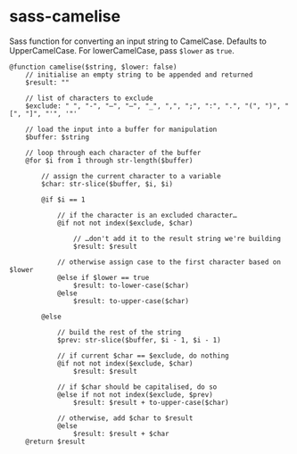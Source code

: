 sass-camelise
=============

Sass function for converting an input string to CamelCase. Defaults to UpperCamelCase. For lowerCamelCase, pass `$lower` as `true`.

	@function camelise($string, $lower: false)
		// initialise an empty string to be appended and returned
		$result: ""
	
		// list of characters to exclude
		$exclude: " ", "-", "–", "—", "_", ",", ";", ":", ".", "(", ")", "[", "]", "'", '"'
	
		// load the input into a buffer for manipulation
		$buffer: $string
	
		// loop through each character of the buffer
		@for $i from 1 through str-length($buffer)
	
			// assign the current character to a variable
			$char: str-slice($buffer, $i, $i)
	
			@if $i == 1
			
				// if the character is an excluded character…
				@if not not index($exclude, $char)

					// …don't add it to the result string we're building
					$result: $result

				// otherwise assign case to the first character based on $lower
				@else if $lower == true
					$result: to-lower-case($char)
				@else
					$result: to-upper-case($char)
	
			@else

				// build the rest of the string
				$prev: str-slice($buffer, $i - 1, $i - 1)
	
				// if current $char == $exclude, do nothing
				@if not not index($exclude, $char)
					$result: $result
	
				// if $char should be capitalised, do so
				@else if not not index($exclude, $prev)
					$result: $result + to-upper-case($char)
	
				// otherwise, add $char to $result
				@else
					$result: $result + $char
		@return $result

